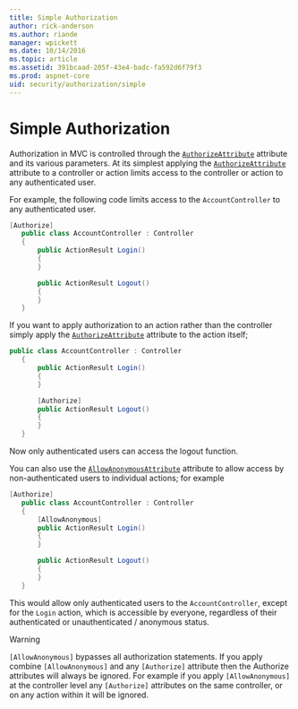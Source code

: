 ```yaml
---
title: Simple Authorization
author: rick-anderson
ms.author: riande
manager: wpickett
ms.date: 10/14/2016
ms.topic: article
ms.assetid: 391bcaad-205f-43e4-badc-fa592d6f79f3
ms.prod: aspnet-core
uid: security/authorization/simple
---
```

# Simple Authorization

<a name=security-authorization-simple></a>

Authorization in MVC is controlled through the [`AuthorizeAttribute`](AuthorizeAttribute) attribute and its various parameters. At its simplest applying the [`AuthorizeAttribute`](AuthorizeAttribute) attribute to a controller or action limits access to the controller or action to any authenticated user.

For example, the following code limits access to the `AccountController` to any authenticated user.

````csharp
[Authorize]
   public class AccountController : Controller
   {
       public ActionResult Login()
       {
       }

       public ActionResult Logout()
       {
       }
   }
   ````

If you want to apply authorization to an action rather than the controller simply apply the [`AuthorizeAttribute`](AuthorizeAttribute) attribute to the action itself;

````csharp
public class AccountController : Controller
   {
       public ActionResult Login()
       {
       }

       [Authorize]
       public ActionResult Logout()
       {
       }
   }
   ````

Now only authenticated users can access the logout function.

You can also use the [`AllowAnonymousAttribute`](AllowAnonymousAttribute) attribute to allow access by non-authenticated users to individual actions; for example

````csharp
[Authorize]
   public class AccountController : Controller
   {
       [AllowAnonymous]
       public ActionResult Login()
       {
       }

       public ActionResult Logout()
       {
       }
   }
   ````

This would allow only authenticated users to the `AccountController`, except for the `Login` action, which is accessible by everyone, regardless of their authenticated or unauthenticated / anonymous status.

>[!WARNING]
> `[AllowAnonymous]` bypasses all authorization statements. If you apply combine `[AllowAnonymous]` and any `[Authorize]` attribute then the Authorize attributes will always be ignored. For example if you apply `[AllowAnonymous]` at the controller level any `[Authorize]` attributes on the same controller, or on any action within it will be ignored.
